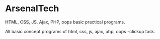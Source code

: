 # ArsenalTech
HTML, CSS, JS, Ajax, PHP, oops basic practical programs.

All basic concept programs of html, css, js, ajax, php, oops -clickup task.

